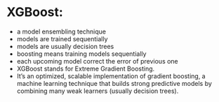 

# XGBoost: 
- a model ensembling technique
- models are trained sequentially
- models are usually decision trees
- boosting means training models sequentially 
- each upcoming model correct the error of previous one 
- XGBoost stands for Extreme Gradient Boosting. 
- It’s an optimized, scalable implementation of gradient boosting, a machine learning 
    technique that builds strong predictive models by combining many weak learners (usually decision trees).



